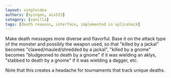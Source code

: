 ```yaml
---
layout: singleidea
authors: [nyingen, ais523]
category: [vanilla]
tags: [death reasons, interface, implemented in splicehack]
---
```

Make death messages more diverse and flavorful. Base it on the attack type of the monster and possibly the weapon used, so that "killed by a jackal" becomes "clawed/mauled/shredded by a jackal", "killed by a gnome" becomes "bludgeoned to death by a gnome" if it was wielding an aklys, "stabbed to death by a gnome" if it was wielding a dagger, etc.

Note that this creates a headache for tournaments that track unique deaths.
